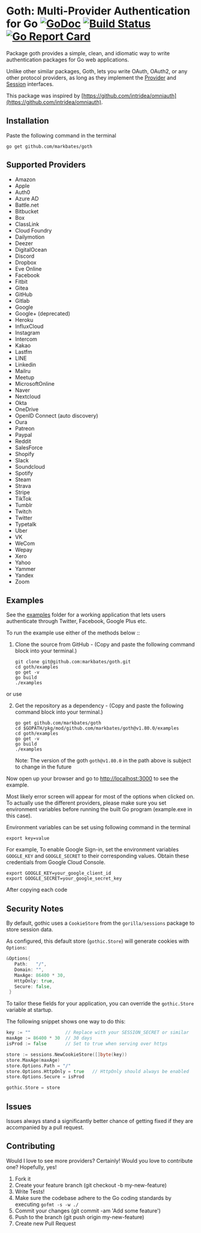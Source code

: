 # Goth: Multi-Provider Authentication for Go [![GoDoc](https://godoc.org/github.com/markbates/goth?status.svg)](https://godoc.org/github.com/markbates/goth) [![Build Status](https://github.com/markbates/goth/workflows/ci/badge.svg)](https://github.com/markbates/goth/actions) [![Go Report Card](https://goreportcard.com/badge/github.com/markbates/goth)](https://goreportcard.com/report/github.com/markbates/goth)

Package goth provides a simple, clean, and idiomatic way to write authentication
packages for Go web applications.

Unlike other similar packages, Goth, lets you write OAuth, OAuth2, or any other
protocol providers, as long as they implement the [Provider](https://github.com/markbates/goth/blob/master/provider.go#L13-L22) and [Session](https://github.com/markbates/goth/blob/master/session.go#L13-L21) interfaces.

This package was inspired by [https://github.com/intridea/omniauth](https://github.com/intridea/omniauth).

## Installation

Paste the following command in the terminal

```text
go get github.com/markbates/goth
```

## Supported Providers

- Amazon
- Apple
- Auth0
- Azure AD
- Battle.net
- Bitbucket
- Box
- ClassLink
- Cloud Foundry
- Dailymotion
- Deezer
- DigitalOcean
- Discord
- Dropbox
- Eve Online
- Facebook
- Fitbit
- Gitea
- GitHub
- Gitlab
- Google
- Google+ (deprecated)
- Heroku
- InfluxCloud
- Instagram
- Intercom
- Kakao
- Lastfm
- LINE
- Linkedin
- Mailru
- Meetup
- MicrosoftOnline
- Naver
- Nextcloud
- Okta
- OneDrive
- OpenID Connect (auto discovery)
- Oura
- Patreon
- Paypal
- Reddit
- SalesForce
- Shopify
- Slack
- Soundcloud
- Spotify
- Steam
- Strava
- Stripe
- TikTok
- Tumblr
- Twitch
- Twitter
- Typetalk
- Uber
- VK
- WeCom
- Wepay
- Xero
- Yahoo
- Yammer
- Yandex
- Zoom

## Examples

See the [examples](examples) folder for a working application that lets users authenticate
through Twitter, Facebook, Google Plus etc.

To run the example use either of the methods below ::

1. Clone the source from GitHub - (Copy and paste the following command block into your terminal.)
   ```text
   git clone git@github.com:markbates/goth.git
   cd goth/examples
   go get -v
   go build
   ./examples
   ```

or use

2. Get the repository as a dependency - (Copy and paste the following command block into your terminal.)
   ```text
   go get github.com/markbates/goth
   cd $GOPATH/pkg/mod/github.com/markbates/goth@v1.80.0/examples
   cd goth/examples
   go get -v
   go build
   ./examples
   ```
   Note: The version of the goth `goth@v1.80.0` in the path above is subject to change in the future

Now open up your browser and go to [http://localhost:3000](http://localhost:3000) to see the example.

Most likely error screen will appear for most of the options when clicked on. To actually use the different providers, please make sure you set environment variables before running the built Go program (example.exe in this case).

Environment variables can be set using following command in the terminal

```text
export key=value
```

For example, To enable Google Sign-in, set the environment variables `GOOGLE_KEY` and `GOOGLE_SECRET` to their corresponding values. Obtain these credentials from Google Cloud Console.

```text
export GOOGLE_KEY=your_google_client_id
export GOOGLE_SECRET=your_google_secret_key
```

After copying each code

## Security Notes

By default, gothic uses a `CookieStore` from the `gorilla/sessions` package to store session data.

As configured, this default store (`gothic.Store`) will generate cookies with `Options`:

```go
&Options{
   Path:   "/",
   Domain: "",
   MaxAge: 86400 * 30,
   HttpOnly: true,
   Secure: false,
 }
```

To tailor these fields for your application, you can override the `gothic.Store` variable at startup.

The following snippet shows one way to do this:

```go
key := ""             // Replace with your SESSION_SECRET or similar
maxAge := 86400 * 30  // 30 days
isProd := false       // Set to true when serving over https

store := sessions.NewCookieStore([]byte(key))
store.MaxAge(maxAge)
store.Options.Path = "/"
store.Options.HttpOnly = true   // HttpOnly should always be enabled
store.Options.Secure = isProd

gothic.Store = store
```

## Issues

Issues always stand a significantly better chance of getting fixed if they are accompanied by a
pull request.

## Contributing

Would I love to see more providers? Certainly! Would you love to contribute one? Hopefully, yes!

1. Fork it
2. Create your feature branch (git checkout -b my-new-feature)
3. Write Tests!
4. Make sure the codebase adhere to the Go coding standards by executing `gofmt -s -w ./`
5. Commit your changes (git commit -am 'Add some feature')
6. Push to the branch (git push origin my-new-feature)
7. Create new Pull Request
